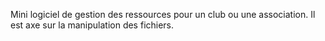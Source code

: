 Mini logiciel de gestion des ressources pour un club ou une association. Il est axe sur la manipulation des fichiers.
